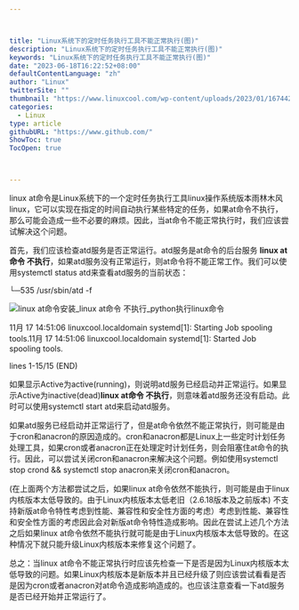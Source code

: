 ```yaml
---



title: "Linux系统下的定时任务执行工具不能正常执行(图)"
description: "Linux系统下的定时任务执行工具不能正常执行(图)"
keywords: "Linux系统下的定时任务执行工具不能正常执行(图)"
date: "2023-06-18T16:22:52+08:00"
defaultContentLanguage: "zh"
author: "Linux"
twitterSite: ""
thumbnail: "https://www.linuxcool.com/wp-content/uploads/2023/01/1674424870555_0.jpg"
categories:
  - Linux
type: article
githubURL: "https://www.github.com/"
ShowToc: true
TocOpen: true



---
```


linux at命令是Linux系统下的一个定时任务执行工具linux操作系统版本雨林木风linux，它可以实现在指定的时间自动执行某些特定的任务，如果at命令不执行，那么可能会造成一些不必要的麻烦。因此，当at命令不能正常执行时，我们应该尝试解决这个问题。

首先，我们应该检查atd服务是否正常运行。atd服务是at命令的后台服务 **linux at命令 不执行**，如果atd服务没有正常运行，则at命令将不能正常工作。我们可以使用systemctl status atd来查看atd服务的当前状态：

└─535 /usr/sbin/atd -f

![linux at命令安装_linux at命令 不执行_python执行linux命令](https://www.linuxcool.com/wp-content/uploads/2023/01/1674424870555_0.jpg)

11月 17 14:51:06 linuxcool.localdomain systemd[1]: Starting Job spooling tools.11月 17 14:51:06 linuxcool.localdomain systemd[1]: Started Job spooling tools.

lines 1-15/15 (END)

如果显示Active为active(running)，则说明atd服务已经启动并正常运行。如果显示Active为inactive(dead)**linux at命令 不执行**，则意味着atd服务还没有启动。此时可以使用systemctl start atd来启动atd服务。

如果atd服务已经启动并正常运行了，但是at命令依然不能正常执行，则可能是由于cron和anacron的原因造成的。cron和anacron都是Linux上一些定时计划任务处理工具，如果cron或者anacron正在处理定时计划任务，则会阻塞住at命令的执行。因此，可以尝试关闭cron和anacron来解决这个问题。例如使用systemctl stop crond && systemctl stop anacron来关闭cron和anacron。

(在上面两个方法都尝试之后，如果linux at命令依然不能执行，则可能是由于linux内核版本太低导致的。由于Linux内核版本太低老旧（2.6.18版本及之前版本) 不支持新版at命令特性考虑到性能、兼容性和安全性方面的考虑）考虑到性能、兼容性和安全性方面的考虑因此会对新版at命令特性造成影响。因此在尝试上述几个方法之后如果linux at命令依然不能执行就可能是由于Linux内核版本太低导致的。在这种情况下就只能升级Linux内核版本来修复这个问题了。

总之：当linux at命令不能正常执行时应该先检查一下是否是因为Linux内核版本太低导致的问题。如果Linux内核版本是新版本并且已经升级了则应该尝试看看是否是因为cron或者anacron对at命令造成影响造成的。也应该注意查看一下atd服务是否已经开始并正常运行了。